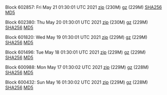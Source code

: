 Block 602857: Fri May 21 01:30:01 UTC 2021 [zip](https://files.01coin.io/mainnet/2021-05-21/bootstrap.dat.zip) (230M) [gz](https://files.01coin.io/mainnet/2021-05-21/bootstrap.dat.tar.gz) (229M) [SHA256](https://files.01coin.io/mainnet/2021-05-21/sha256.txt) [MD5](https://files.01coin.io/mainnet/2021-05-21/md5.txt)

Block 602380: Thu May 20 01:30:01 UTC 2021 [zip](https://files.01coin.io/mainnet/2021-05-20/bootstrap.dat.zip) (230M) [gz](https://files.01coin.io/mainnet/2021-05-20/bootstrap.dat.tar.gz) (229M) [SHA256](https://files.01coin.io/mainnet/2021-05-20/sha256.txt) [MD5](https://files.01coin.io/mainnet/2021-05-20/md5.txt)

Block 601820: Wed May 19 01:30:01 UTC 2021 [zip](https://files.01coin.io/mainnet/2021-05-19/bootstrap.dat.zip) (229M) [gz](https://files.01coin.io/mainnet/2021-05-19/bootstrap.dat.tar.gz) (229M) [SHA256](https://files.01coin.io/mainnet/2021-05-19/sha256.txt) [MD5](https://files.01coin.io/mainnet/2021-05-19/md5.txt)

Block 601496: Tue May 18 01:30:01 UTC 2021 [zip](https://files.01coin.io/mainnet/2021-05-18/bootstrap.dat.zip) (229M) [gz](https://files.01coin.io/mainnet/2021-05-18/bootstrap.dat.tar.gz) (229M) [SHA256](https://files.01coin.io/mainnet/2021-05-18/sha256.txt) [MD5](https://files.01coin.io/mainnet/2021-05-18/md5.txt)

Block 600988: Mon May 17 01:30:02 UTC 2021 [zip](https://files.01coin.io/mainnet/2021-05-17/bootstrap.dat.zip) (229M) [gz](https://files.01coin.io/mainnet/2021-05-17/bootstrap.dat.tar.gz) (228M) [SHA256](https://files.01coin.io/mainnet/2021-05-17/sha256.txt) [MD5](https://files.01coin.io/mainnet/2021-05-17/md5.txt)

Block 600432: Sun May 16 01:30:02 UTC 2021 [zip](https://files.01coin.io/mainnet/2021-05-16/bootstrap.dat.zip) (229M) [gz](https://files.01coin.io/mainnet/2021-05-16/bootstrap.dat.tar.gz) (228M) [SHA256](https://files.01coin.io/mainnet/2021-05-16/sha256.txt) [MD5](https://files.01coin.io/mainnet/2021-05-16/md5.txt)
